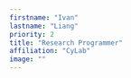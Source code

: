 ```yaml
---
firstname: "Ivan"
lastname: "Liang"
priority: 2
title: "Research Programmer"
affiliation: "CyLab"
image: ""
---
```

